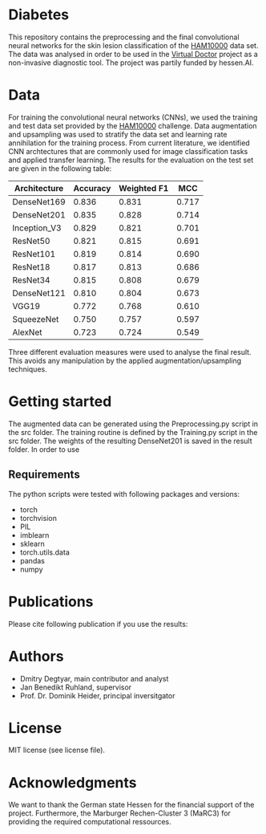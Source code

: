 # Diabetes
This repository contains the preprocessing and the final convolutional neural networks for the skin lesion classification of the [HAM10000](https://www.nature.com/articles/sdata2018161) data set. The data was analysed in order to be used in the [Virtual Doctor](https://pubmed.ncbi.nlm.nih.gov/31607340/) project as a non-invasive diagnostic tool. The project was partily funded by hessen.AI.


# Data 
For training the convolutional neural networks (CNNs), we used the training and test data set provided by the [HAM10000](https://www.nature.com/articles/sdata2018161) challenge. Data augmentation and upsampling was used to stratify the data set and learning rate annihilation for the training process. From current literature, we identified CNN archtectures that are commonly used for image classification tasks and applied transfer learning. The results for the evaluation on the test set are given in the following table:

| Architecture | Accuracy | Weighted F1 | MCC |
|------------- | ------------- |------------- | ------------- | 
| DenseNet169 | 0.836 | 0.831 | 0.717 |
| DenseNet201 | 0.835 | 0.828 | 0.714 |
| Inception_V3 | 0.829 | 0.821 | 0.701 |
| ResNet50 | 0.821 | 0.815 | 0.691 |
| ResNet101 | 0.819 | 0.814 | 0.690 |
| ResNet18 | 0.817 | 0.813 | 0.686 |
| ResNet34 | 0.815 | 0.808 | 0.679 |
| DenseNet121 | 0.810 | 0.804 | 0.673 |
| VGG19 | 0.772 | 0.768 | 0.610 |
| SqueezeNet | 0.750 | 0.757 | 0.597 |
| AlexNet | 0.723 | 0.724 | 0.549 |


Three different evaluation measures were used to analyse the final result. This avoids any manipulation by the applied augmentation/upsampling techniques. 

# Getting started
The augmented data can be generated using the Preprocessing.py script in the src folder. The training routine is defined by the Training.py script in the src folder. The weights of the resulting DenseNet201 is saved in the result folder. In order to use 


## Requirements
The python scripts were tested with following packages and versions: 

   * torch 
   * torchvision
   * PIL
   * imblearn
   * sklearn
   * torch.utils.data
   * pandas
   * numpy


# Publications
Please cite following publication if you use the results:


# Authors
   * Dmitry Degtyar, main contributor and analyst
   * Jan Benedikt Ruhland, supervisor
   * Prof. Dr. Dominik Heider, principal inversitgator


# License
MIT license (see license file). 


# Acknowledgments
We want to thank the German state Hessen for the financial support of the project. Furthermore, the  Marburger Rechen-Cluster 3 (MaRC3) for providing the required computational ressources. 
